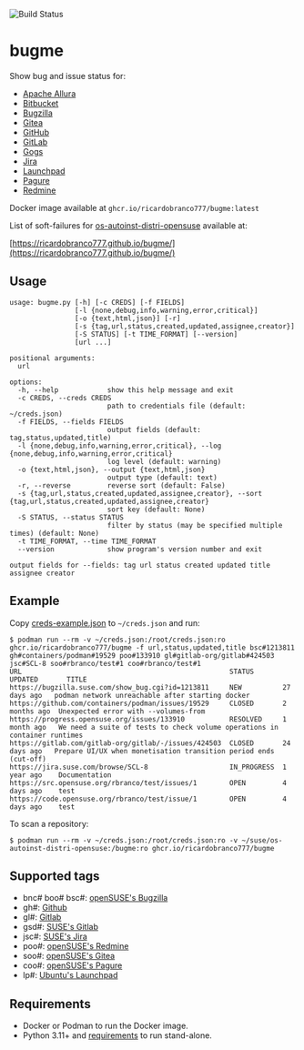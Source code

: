 ![Build Status](https://github.com/ricardobranco777/bugme/actions/workflows/ci.yml/badge.svg)

# bugme

Show bug and issue status for:

- [Apache Allura](https://allura.apache.org/)
- [Bitbucket](https://bitbucket.org/)
- [Bugzilla](https://www.bugzilla.org/)
- [Gitea](https://about.gitea.com/)
- [GitHub](https://github.com/)
- [GitLab](https://gitlab.com/)
- [Gogs](https://gogs.io/)
- [Jira](https://www.atlassian.com/software/jira)
- [Launchpad](https://launchpad.net/)
- [Pagure](https://pagure.io/)
- [Redmine](https://www.redmine.org/)

Docker image available at `ghcr.io/ricardobranco777/bugme:latest`

List of soft-failures for [os-autoinst-distri-opensuse](https://github.com/os-autoinst/os-autoinst-distri-opensuse) available at:

[https://ricardobranco777.github.io/bugme/](https://ricardobranco777.github.io/bugme/)

## Usage

```
usage: bugme.py [-h] [-c CREDS] [-f FIELDS]
                [-l {none,debug,info,warning,error,critical}]
                [-o {text,html,json}] [-r]
                [-s {tag,url,status,created,updated,assignee,creator}]
                [-S STATUS] [-t TIME_FORMAT] [--version]
                [url ...]

positional arguments:
  url

options:
  -h, --help            show this help message and exit
  -c CREDS, --creds CREDS
                        path to credentials file (default: ~/creds.json)
  -f FIELDS, --fields FIELDS
                        output fields (default: tag,status,updated,title)
  -l {none,debug,info,warning,error,critical}, --log {none,debug,info,warning,error,critical}
                        log level (default: warning)
  -o {text,html,json}, --output {text,html,json}
                        output type (default: text)
  -r, --reverse         reverse sort (default: False)
  -s {tag,url,status,created,updated,assignee,creator}, --sort {tag,url,status,created,updated,assignee,creator}
                        sort key (default: None)
  -S STATUS, --status STATUS
                        filter by status (may be specified multiple times) (default: None)
  -t TIME_FORMAT, --time TIME_FORMAT
  --version             show program's version number and exit

output fields for --fields: tag url status created updated title assignee creator
```

## Example

Copy [creds-example.json](creds-example.json) to `~/creds.json` and run:

```
$ podman run --rm -v ~/creds.json:/root/creds.json:ro ghcr.io/ricardobranco777/bugme -f url,status,updated,title bsc#1213811 gh#containers/podman#19529 poo#133910 gl#gitlab-org/gitlab#424503  jsc#SCL-8 soo#rbranco/test#1 coo#rbranco/test#1
URL                                                   STATUS       UPDATED       TITLE
https://bugzilla.suse.com/show_bug.cgi?id=1213811     NEW          27 days ago   podman network unreachable after starting docker
https://github.com/containers/podman/issues/19529     CLOSED       2 months ago  Unexpected error with --volumes-from
https://progress.opensuse.org/issues/133910           RESOLVED     1 month ago   We need a suite of tests to check volume operations in container runtimes
https://gitlab.com/gitlab-org/gitlab/-/issues/424503  CLOSED       24 days ago   Prepare UI/UX when monetisation transition period ends (cut-off)
https://jira.suse.com/browse/SCL-8                    IN_PROGRESS  1 year ago    Documentation
https://src.opensuse.org/rbranco/test/issues/1        OPEN         4 days ago    test
https://code.opensuse.org/rbranco/test/issue/1        OPEN         4 days ago    test
```

To scan a repository:

```
$ podman run --rm -v ~/creds.json:/root/creds.json:ro -v ~/suse/os-autoinst-distri-opensuse:/bugme:ro ghcr.io/ricardobranco777/bugme
```

## Supported tags

- bnc# boo# bsc#: [openSUSE's Bugzilla](https://bugzilla.suse.com)
- gh#: [Github](https://github.com)
- gl#: [Gitlab](https://gitlab.com)
- gsd#: [SUSE's Gitlab](https://gitlab.suse.de)
- jsc#: [SUSE's Jira](https://jira.suse.com)
- poo#: [openSUSE's Redmine](https://progress.opensuse.org)
- soo#: [openSUSE's Gitea](https://src.opensuse.org)
- coo#: [openSUSE's Pagure](https://code.opensuse.org)
- lp#: [Ubuntu's Launchpad](https://launchpad.net)

## Requirements

- Docker or Podman to run the Docker image.
- Python 3.11+ and [requirements](requirements-dev.txt) to run stand-alone.
